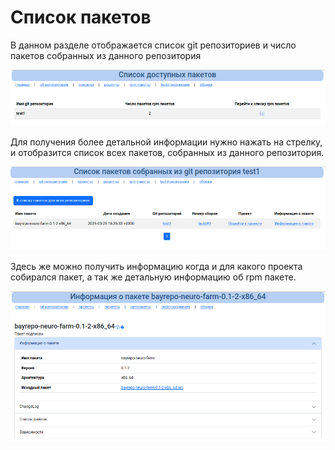 # Список пакетов

В данном разделе отображается список git репозиториев и число пакетов собранных из данного репозитория

![Список пакетов](../img/mockgui_rpm1.png)

Для получения более детальной информации нужно нажать на стрелку, и отобразится список всех пакетов, собранных из данного репозитория.

![Список пакетов2](../img/mockgui_rpm2.png)

Здесь же можно получить информацию когда и для какого проекта собирался пакет, а так же детальную информацию об rpm пакете.

![Список пакетов3](../img/mockgui_rpm3.png)